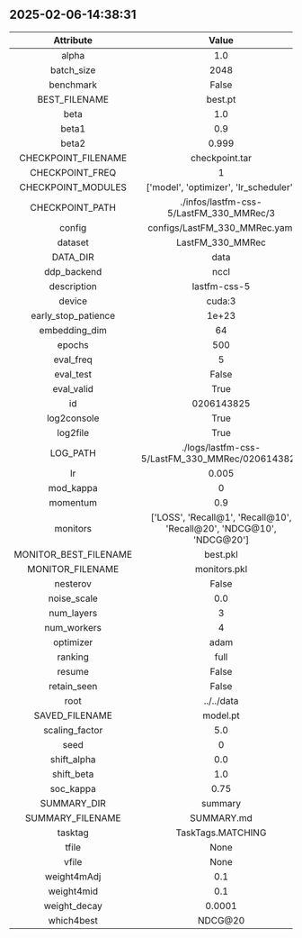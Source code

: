 
## 2025-02-06-14:38:31 


|  Attribute   |   Value   |
| :-------------: | :-----------: |
|  alpha  |   1.0    |
|  batch_size  |   2048    |
|  benchmark  |   False    |
|  BEST_FILENAME  |   best.pt    |
|  beta  |   1.0    |
|  beta1  |   0.9    |
|  beta2  |   0.999    |
|  CHECKPOINT_FILENAME  |   checkpoint.tar    |
|  CHECKPOINT_FREQ  |   1    |
|  CHECKPOINT_MODULES  |   ['model', 'optimizer', 'lr_scheduler']    |
|  CHECKPOINT_PATH  |   ./infos/lastfm-css-5/LastFM_330_MMRec/3    |
|  config  |   configs/LastFM_330_MMRec.yaml    |
|  dataset  |   LastFM_330_MMRec    |
|  DATA_DIR  |   data    |
|  ddp_backend  |   nccl    |
|  description  |   lastfm-css-5    |
|  device  |   cuda:3    |
|  early_stop_patience  |   1e+23    |
|  embedding_dim  |   64    |
|  epochs  |   500    |
|  eval_freq  |   5    |
|  eval_test  |   False    |
|  eval_valid  |   True    |
|  id  |   0206143825    |
|  log2console  |   True    |
|  log2file  |   True    |
|  LOG_PATH  |   ./logs/lastfm-css-5/LastFM_330_MMRec/0206143825    |
|  lr  |   0.005    |
|  mod_kappa  |   0    |
|  momentum  |   0.9    |
|  monitors  |   ['LOSS', 'Recall@1', 'Recall@10', 'Recall@20', 'NDCG@10', 'NDCG@20']    |
|  MONITOR_BEST_FILENAME  |   best.pkl    |
|  MONITOR_FILENAME  |   monitors.pkl    |
|  nesterov  |   False    |
|  noise_scale  |   0.0    |
|  num_layers  |   3    |
|  num_workers  |   4    |
|  optimizer  |   adam    |
|  ranking  |   full    |
|  resume  |   False    |
|  retain_seen  |   False    |
|  root  |   ../../data    |
|  SAVED_FILENAME  |   model.pt    |
|  scaling_factor  |   5.0    |
|  seed  |   0    |
|  shift_alpha  |   0.0    |
|  shift_beta  |   1.0    |
|  soc_kappa  |   0.75    |
|  SUMMARY_DIR  |   summary    |
|  SUMMARY_FILENAME  |   SUMMARY.md    |
|  tasktag  |   TaskTags.MATCHING    |
|  tfile  |   None    |
|  vfile  |   None    |
|  weight4mAdj  |   0.1    |
|  weight4mid  |   0.1    |
|  weight_decay  |   0.0001    |
|  which4best  |   NDCG@20    |
